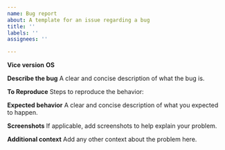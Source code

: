 ```yaml
---
name: Bug report
about: A template for an issue regarding a bug
title: ''
labels: ''
assignees: ''

---
```


**Vice version**
**OS**

**Describe the bug**
A clear and concise description of what the bug is.

**To Reproduce**
Steps to reproduce the behavior:

**Expected behavior**
A clear and concise description of what you expected to happen.

**Screenshots**
If applicable, add screenshots to help explain your problem.

**Additional context**
Add any other context about the problem here.
